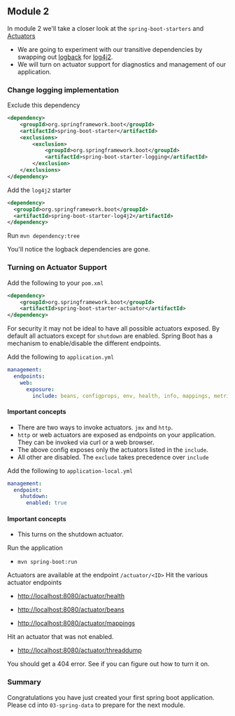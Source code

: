 ## Module 2

In module 2 we'll take a closer look at the `spring-boot-starters` and [Actuators](https://docs.spring.io/spring-boot/docs/current/reference/html/production-ready-endpoints.html)
* We are going to experiment with our transitive dependencies by swapping out [logback](https://logback.qos.ch/) for [log4j2](https://logging.apache.org/log4j/2.x/).  
* We will turn on actuator support for diagnostics and management of our application. 

### Change logging implementation

Exclude this dependency 

```xml
<dependency>
    <groupId>org.springframework.boot</groupId>
    <artifactId>spring-boot-starter</artifactId>
    <exclusions>
        <exclusion>
            <groupId>org.springframework.boot</groupId>
            <artifactId>spring-boot-starter-logging</artifactId>
        </exclusion>
    </exclusions>
</dependency>
```

Add the `log4j2` starter

```xml
<dependency>
  <groupId>org.springframework.boot</groupId>
  <artifactId>spring-boot-starter-log4j2</artifactId>
</dependency>
```

Run `mvn dependency:tree`

You'll notice the logback dependencies are gone. 

### Turning on Actuator Support

Add the following to your `pom.xml`

```xml
<dependency>
	<groupId>org.springframework.boot</groupId>
	<artifactId>spring-boot-starter-actuator</artifactId>
</dependency>
```

For security it may not be ideal to have all possible actuators exposed. 
By default all actuators except for `shutdown` are enabled. 
Spring Boot has a mechanism to enable/disable the different endpoints. 

Add the following to `application.yml`

```yml
management:
  endpoints:
    web:
      exposure:
        include: beans, configprops, env, health, info, mappings, metrics, shutdown
```

#### Important concepts
* There are two ways to invoke actuators. `jmx` and `http`.
* `http` or web actuators are exposed as endpoints on your application. They can be invoked via curl or a web browser.
* The above config exposes only the actuators listed in the `include`. 
* All other are disabled. The `exclude` takes precedence over `include`

Add the following to `application-local.yml`

```yml
management:
  endpoint:
    shutdown:
      enabled: true
```

#### Important concepts
* This turns on the shutdown actuator. 

Run the application 

* `mvn spring-boot:run`

Actuators are available at the endpoint  `/actuator/<ID>`
Hit the various actuator endpoints

* [http://localhost:8080/actuator/health](http://localhost:8080/actuator/health)

* [http://localhost:8080/actuator/beans](http://localhost:8080/actuator/beans)

* [http://localhost:8080/actuator/mappings](http://localhost:8080/actuator/mappings)

Hit an actuator that was not enabled. 

* [http://localhost:8080/actuator/threaddump](http://localhost:8080/actuator/threaddump)

You should get a 404 error. See if you can figure out how to turn it on.  


### Summary

Congratulations you have just created your first spring boot application. 
Please cd into `03-spring-data` to prepare for the next module. 
